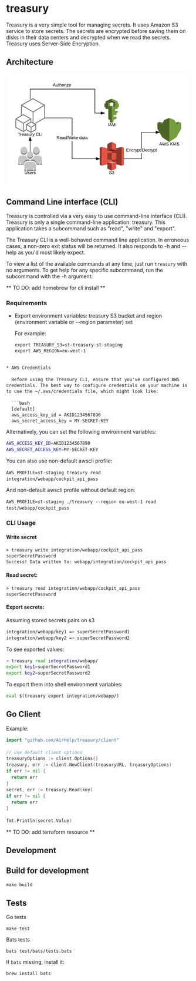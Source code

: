 # treasury

Treasury is a very simple tool for managing secrets. It uses Amazon S3 service to store secrets. The secrets are encrypted before saving them on disks in their data centers and decrypted when we read the secrets. Treasury uses Server-Side Encryption.

## Architecture

![Architecture overwiev](doc/Treasure_diagram_v2.png)

## Command Line interface (CLI)

Treasury is controlled via a very easy to use command-line interface (CLI). Treasury is only a single command-line application: treasury. This application takes a subcommand such as "read", "write" and "export".

The Treasury CLI is a well-behaved command line application. In erroneous cases, a non-zero exit status will be returned. It also responds to -h and --help as you'd most likely expect.

To view a list of the available commands at any time, just run `treasury` with no arguments. To get help for any specific subcommand, run the subcommand with the -h argument.

** TO DO: add homebrew for cli install **

### Requirements

* Export environment variables: treasury S3 bucket and region (environment variable or --region parameter) set

  For example:
  ```
  export TREASURY_S3=st-treasury-st-staging
  export AWS_REGION=eu-west-1
```

* AWS Credentials

  Before using the Treasury CLI, ensure that you've configured AWS credentials. The best way to configure credentials on your machine is to use the ~/.aws/credentials file, which might look like:

  ```bash
  [default]
  aws_access_key_id = AKID1234567890
  aws_secret_access_key = MY-SECRET-KEY
```

  Alternatively, you can set the following environment variables:

  ```bash
  AWS_ACCESS_KEY_ID=AKID1234567890
  AWS_SECRET_ACCESS_KEY=MY-SECRET-KEY
  ```
  You can also use non-default awscli profile:

  `AWS_PROFILE=st-staging treasury read integration/webapp/cockpit_api_pass`

  And non-default awscli profile without default region:

  `AWS_PROFILE=st-staging ./treasury --region eu-west-1 read test/webapp/cockpit_pass`


### CLI Usage

#### Write secret
```
> treasury write integration/webapp/cockpit_api_pass superSecretPassword
Success! Data written to: webapp/integration/cockpit_api_pass
```

#### Read secret:
```
> treasury read integration/webapp/cockpit_api_pass
superSecretPassword
```

#### Export secrets:
Assuming stored secrets pairs on s3
```bash
integration/webapp/key1 => superSecretPassword1
integration/webapp/key2 => superSecretPassword2
```

To see exported values:
```bash
> treasury read integration/webapp/
export key1=superSecretPassword1
export key2=superSecretPassword2
```

To export them into shell environment variables:
```bash
eval $(treasury export integration/webapp/)
```

## Go Client

Example:
```go
import "github.com/AirHelp/treasury/client"

// use default client options
treasuryOptions := client.Options{}
treasury, err := client.NewClient(treasuryURL, treasuryOptions)
if err != nil {
  return err
}
secret, err := treasury.Read(key)
if err != nil {
  return err
}

fmt.Println(secret.Value)
```

** TO DO: add terraform resource **


## Development

## Build for development

```
make build
```

## Tests

Go tests

```
make test
```

Bats tests

```
bats test/bats/tests.bats
```

If `bats` missing, install it:
```bash
brew install bats
```
